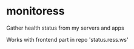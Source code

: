 # monitoress

Gather health status from my servers and apps

Works with frontend part in repo 'status.ress.ws'